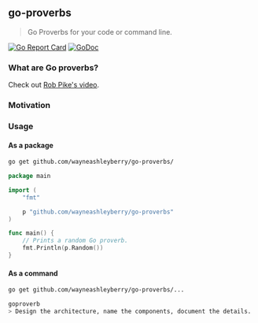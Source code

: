 ## go-proverbs

> Go Proverbs for your code or command line.

[![Go Report Card](https://goreportcard.com/badge/github.com/wayneashleyberry/go-proverbs)](https://goreportcard.com/report/github.com/wayneashleyberry/go-proverbs)
[![GoDoc](https://godoc.org/github.com/wayneashleyberry/go-proverbs?status.svg)](https://godoc.org/github.com/wayneashleyberry/go-proverbs)

### What are Go proverbs?

Check out [Rob Pike's video](https://www.youtube.com/watch?v=PAAkCSZUG1c).

### Motivation

### Usage

#### As a package

```sh
go get github.com/wayneashleyberry/go-proverbs/
```

```go
package main

import (
	"fmt"

	p "github.com/wayneashleyberry/go-proverbs"
)

func main() {
    // Prints a random Go proverb.
	fmt.Println(p.Random())
}
```

#### As a command

```sh
go get github.com/wayneashleyberry/go-proverbs/...
```

```sh
goproverb
> Design the architecture, name the components, document the details.
```
